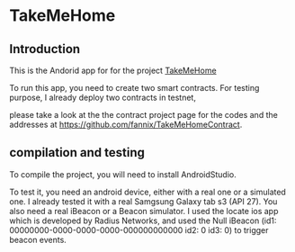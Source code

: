 # TakeMeHome

## Introduction

This is the Andorid app for for the project [TakeMeHome](https://fannix.github.io/blockchain/2018/03/04/TakeMeHome.html)

To run this app, you need to create two smart contracts. For testing purpose, I already deploy two contracts in testnet,

please take a look at the the contract project page for the codes and the addresses at  <https://github.com/fannix/TakeMeHomeContract>.


## compilation and testing

To compile the project, you will need to install AndroidStudio.

To test it, you need an android device, either with a real one or a simulated one. I already tested it with a real Samgsung Galaxy tab s3 (API 27).
You also need a real iBeacon or a Beacon simulator. I used the locate ios app which is developed by Radius Networks,
and used the Null iBeacon (id1: 00000000-0000-0000-0000-000000000000 id2: 0 id3: 0) to trigger beacon events.

